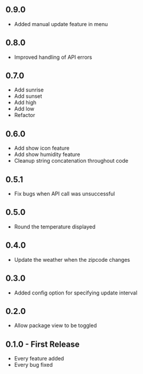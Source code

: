 ## 0.9.0
* Added manual update feature in menu

## 0.8.0
* Improved handling of API errors

## 0.7.0
* Add sunrise
* Add sunset
* Add high
* Add low
* Refactor

## 0.6.0
* Add show icon feature
* Add show humidity feature
* Cleanup string concatenation throughout code

## 0.5.1
* Fix bugs when API call was unsuccessful

## 0.5.0
* Round the temperature displayed

## 0.4.0
* Update the weather when the zipcode changes

## 0.3.0
* Added config option for specifying update interval

## 0.2.0
* Allow package view to be toggled

## 0.1.0 - First Release
* Every feature added
* Every bug fixed
